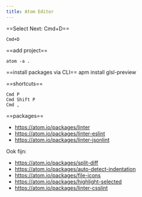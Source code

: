```yaml
---
title: Atom Editor
---
```


==Select Next: Cmd+D==
```
Cmd+D
```

==add project==
```
atom -a .
```

==install packages via CLI==
  apm install glsl-preview
  
==shortcuts==
```
Cmd P
Cmd Shift P
Cmd ,
```

==packages==
  * https://atom.io/packages/linter
  * https://atom.io/packages/linter-eslint
  * https://atom.io/packages/linter-jsonlint

Ook fijn: 
  * https://atom.io/packages/split-diff
  * https://atom.io/packages/auto-detect-indentation
  * https://atom.io/packages/file-icons
  * https://atom.io/packages/highlight-selected
  * https://atom.io/packages/linter-csslint
